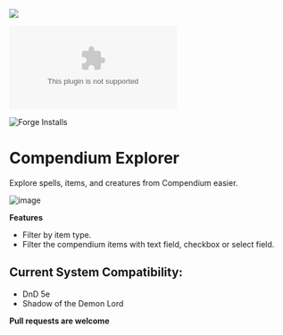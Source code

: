 ![](https://img.shields.io/badge/Foundry-v0.8.6-informational)
<!--- Downloads @ Latest Badge -->
![Latest Release Download Count](https://img.shields.io/github/downloads/patrickporto/fvtt-compendium-explorer/latest/module.zip)

<!--- Forge Bazaar Install % Badge -->
![Forge Installs](https://img.shields.io/badge/dynamic/json?label=Forge%20Installs&query=package.installs&suffix=%25&url=https%3A%2F%2Fforge-vtt.com%2Fapi%2Fbazaar%2Fpackage%2Ffvtt-compendium-explorer&colorB=4aa94a)

# Compendium Explorer

Explore spells, items, and creatures from Compendium easier.


![image](https://user-images.githubusercontent.com/1543276/133717551-76804912-3647-4844-863c-919bdf690477.png)

**Features**

* Filter by item type.
* Filter the compendium items with text field, checkbox or select field.

## Current System Compatibility:

* DnD 5e
* Shadow of the Demon Lord

**Pull requests are welcome**
